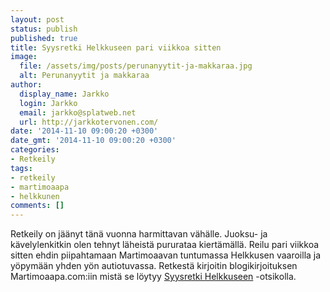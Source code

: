 ```yaml
---
layout: post
status: publish
published: true
title: Syysretki Helkkuseen pari viikkoa sitten
image:
  file: /assets/img/posts/perunanyytit-ja-makkaraa.jpg
  alt: Perunanyytit ja makkaraa
author:
  display_name: Jarkko
  login: Jarkko
  email: jarkko@splatweb.net
  url: http://jarkkotervonen.com/
date: '2014-11-10 09:00:20 +0300'
date_gmt: '2014-11-10 09:00:20 +0300'
categories:
- Retkeily
tags:
- retkeily
- martimoaapa
- helkkunen
comments: []
---
```

Retkeily on jäänyt tänä vuonna harmittavan vähälle. Juoksu- ja kävelylenkitkin olen tehnyt läheistä pururataa kiertämällä. Reilu pari viikkoa sitten ehdin piipahtamaan Martimoaavan tuntumassa Helkkusen vaaroilla ja yöpymään yhden yön autiotuvassa. Retkestä kirjoitin blogikirjoituksen Martimoaapa.com:iin mistä se löytyy [Syysretki Helkkuseen](http://www.martimoaapa.com/blogi/syysretki-helkkuseen.html) -otsikolla.
